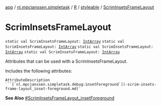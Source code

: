 [app](../../../index.md) / [nl.mpcjanssen.simpletask](../../index.md) / [R](../index.md) / [styleable](index.md) / [ScrimInsetsFrameLayout](.)

# ScrimInsetsFrameLayout

`static val ScrimInsetsFrameLayout: `[`IntArray`](https://kotlinlang.org/api/latest/jvm/stdlib/kotlin/-int-array/index.html)
`static val ScrimInsetsFrameLayout: `[`IntArray`](https://kotlinlang.org/api/latest/jvm/stdlib/kotlin/-int-array/index.html)
`static val ScrimInsetsFrameLayout: `[`IntArray`](https://kotlinlang.org/api/latest/jvm/stdlib/kotlin/-int-array/index.html)
`static val ScrimInsetsFrameLayout: `[`IntArray`](https://kotlinlang.org/api/latest/jvm/stdlib/kotlin/-int-array/index.html)

Attributes that can be used with a ScrimInsetsFrameLayout.

Includes the following attributes:

    AttributeDescription ```[`nl.mpcjanssen.simpletask.debug:insetForeground`](-scrim-insets-frame-layout_inset-foreground.md)`

**See Also**
[#ScrimInsetsFrameLayout_insetForeground](-scrim-insets-frame-layout_inset-foreground.md)


